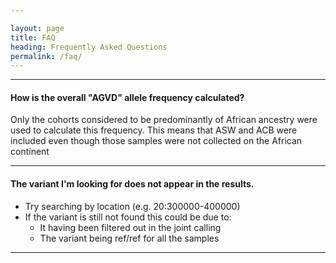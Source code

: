 ```yaml
---

layout: page
title: FAQ
heading: Frequently Asked Questions
permalink: /faq/
---
```


----
#### How is the overall "AGVD" allele frequency calculated?

Only the cohorts considered to be predominantly of African ancestry were used to calculate this frequency. This means that ASW and ACB were included even though those samples were not collected on the African continent

----
#### The variant I'm looking for does not appear in the results.

- Try searching by location (e.g. 20:300000-400000)
- If the variant is still not found this could be due to:
  - It having been filtered out in the joint calling
  - The variant being ref/ref for all the samples       


----
